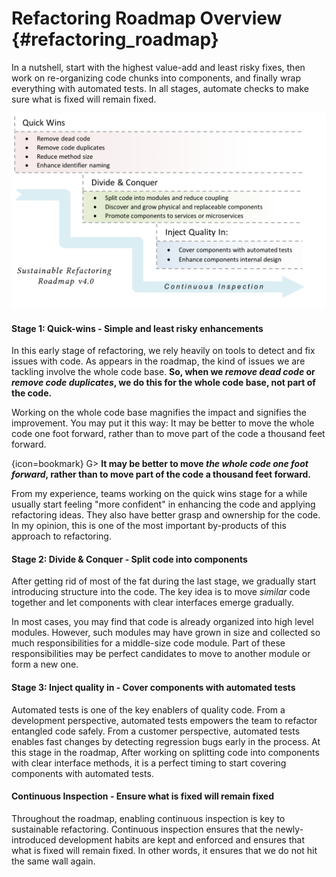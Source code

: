 
# Refactoring Roadmap Overview {#refactoring_roadmap}

In a nutshell, start with the highest value-add and least risky fixes, then work on re-organizing code chunks into components, and finally wrap everything with automated tests. In all stages, automate checks to make sure what is fixed will remain fixed.

![](images/roadmap.png)

#### Stage 1: Quick-wins - Simple and least risky enhancements

In this early stage of refactoring, we rely heavily on tools to detect and fix issues with code. As appears in the roadmap, the kind of issues we are tackling involve the whole code base. **So, when we _remove dead code_ or _remove code duplicates_, we do this for the whole code base, not part of the code.**

Working on the whole code base magnifies the impact and signifies the improvement. You may put it this way: It may be better to move the whole code one foot forward, rather than to move part of the code a thousand feet forward.

{icon=bookmark}
G> **It may be better to move *the whole code one foot forward*, rather than to move part of the code a thousand feet forward.**

From my experience, teams working on the quick wins stage for a while usually start feeling "more confident" in enhancing the code and applying refactoring ideas. They also have better grasp and ownership for the code. In my opinion, this is one of the most important by-products of this approach to refactoring.

#### Stage 2: Divide & Conquer - Split code into components

After getting rid of most of the fat during the last stage, we gradually start introducing structure into the code. The key idea is to move *similar* code together and let components with clear interfaces emerge gradually.

In most cases, you may find that code is already organized into high level modules. However, such modules may have grown in size and collected so much responsibilities for a middle-size code module. Part of these responsibilities may be perfect candidates to move to another module or form a new one.

#### Stage 3: Inject quality in - Cover components with automated tests

Automated tests is one of the key enablers of quality code. From a development perspective, automated tests empowers the team to refactor entangled code safely. From a customer perspective, automated tests enables fast changes by detecting regression bugs early in the process. At this stage in the roadmap, After working on splitting code into components with clear interface methods, it is a perfect timing to start covering components with automated tests.

#### Continuous Inspection - Ensure what is fixed will remain fixed

Throughout the roadmap, enabling continuous inspection is key to sustainable refactoring. Continuous inspection ensures that the newly-introduced development habits are kept and enforced and ensures that what is fixed will remain fixed. In other words, it ensures that we do not hit the same wall again.
